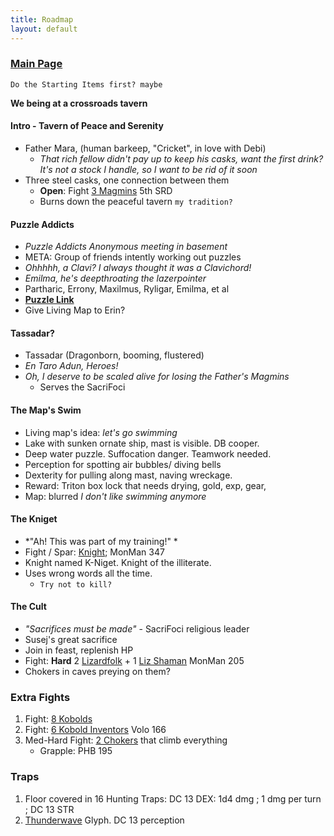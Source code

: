 ```yaml
---
title: Roadmap
layout: default
---
```


### [Main Page](./index)

	Do the Starting Items first? maybe

**We being at a crossroads tavern**

#### Intro - Tavern of Peace and Serenity
- Father Mara, (human barkeep, "Cricket", in love with Debi) 
	- *That rich fellow didn't pay up to keep his casks, want the first drink?  It's not a stock I handle, so I want to be rid of it soon*
- Three steel casks, one connection between them
	- **Open**: Fight [3 Magmins](https://roll20.net/compendium/dnd5e/Magmin#content) 5th SRD
	- Burns down the peaceful tavern  `my tradition?`

#### Puzzle Addicts
- *Puzzle Addicts Anonymous meeting in basement*
- META: Group of friends intently working out puzzles
- *Ohhhhh, a Clavi?  I always thought it was a Clavichord!*
- *Emilma, he's deepthroating the lazerpointer*
- Partharic, Errony, Maxilmus, Ryligar, Emilma, et al
- **[Puzzle Link](./wordPuzzle)**
- Give Living Map to Erin?

#### Tassadar? 
- Tassadar (Dragonborn, booming, flustered)
- *En Taro Adun, Heroes!*
- *Oh, I deserve to be scaled alive for losing the Father's Magmins*
	- Serves the SacriFoci 

#### The Map's Swim
- Living map's idea: *let's go swimming*
- Lake with sunken ornate ship, mast is visible. DB cooper. 
- Deep water puzzle. Suffocation danger. Teamwork needed.   
- Perception for spotting air bubbles/ diving bells
- Dexterity for pulling along mast, naving wreckage. 
- Reward: Triton box lock that needs drying, gold, exp, gear, 
- Map: blurred *I don't like swimming anymore*

#### The Kniget
- *"Ah! This was part of my training!" *
- Fight / Spar: [Knight](http://www.orcpub.com/dungeons-and-dragons/5th-edition/monsters/knight); MonMan 347
- Knight named K-Niget. Knight of the illiterate. 
- Uses wrong words all the time. 
	- `Try not to kill?`

#### The Cult
- *"Sacrifices must be made"* - SacriFoci religious leader
- Susej's great sacrifice
- Join in feast, replenish HP
- Fight: **Hard** 2 [Lizardfolk](http://www.orcpub.com/dungeons-and-dragons/5th-edition/monsters/lizardfolk) + 1 [Liz Shaman](https://www.aidedd.org/dnd/monstres.php?vo=lizardfolk-shaman) MonMan 205
- Chokers in caves preying on them?

### Extra Fights
1. Fight: [8 Kobolds](https://roll20.net/compendium/dnd5e/Monsters:Kobold/#content)
1. Fight: [6 Kobold Inventors](https://www.aidedd.org/dnd/monstres.php?vo=kobold-inventor) Volo 166
1. Med-Hard Fight: [2 Chokers](http://chisaipete.github.io/bestiary/creature/choker) that climb everything
	- Grapple: PHB 195

### Traps
1. Floor covered in 16 Hunting Traps: DC 13 DEX: 1d4 dmg ; 1 dmg per turn ; DC 13 STR
1. [Thunderwave](https://roll20.net/compendium/dnd5e/Thunderwave#content) Glyph. DC 13 perception
